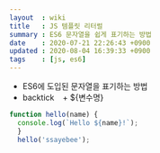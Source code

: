```yaml
---
layout  : wiki
title   : JS 템플릿 리터럴
summary : ES6 문자열을 쉽게 표기하는 방법
date    : 2020-07-21 22:26:43 +0900
updated : 2020-08-04 16:39:33 +0900
tags    : [js, es6]
---
```


- ES6에 도입된 문자열을 표기하는 방법
- backtick ` ` + ${변수명}

```jsx
function hello(name) {
  console.log(`Hello ${name}!`);
  }
  hello('ssayebee');
```
